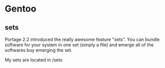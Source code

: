 # Gentoo

## sets

Portage 2.2 introduced the really awesome feature "sets". You can bundle software for your system in one set (simply a file) and emerge all of the softwares buy emerging the set.

My sets are located in /sets
